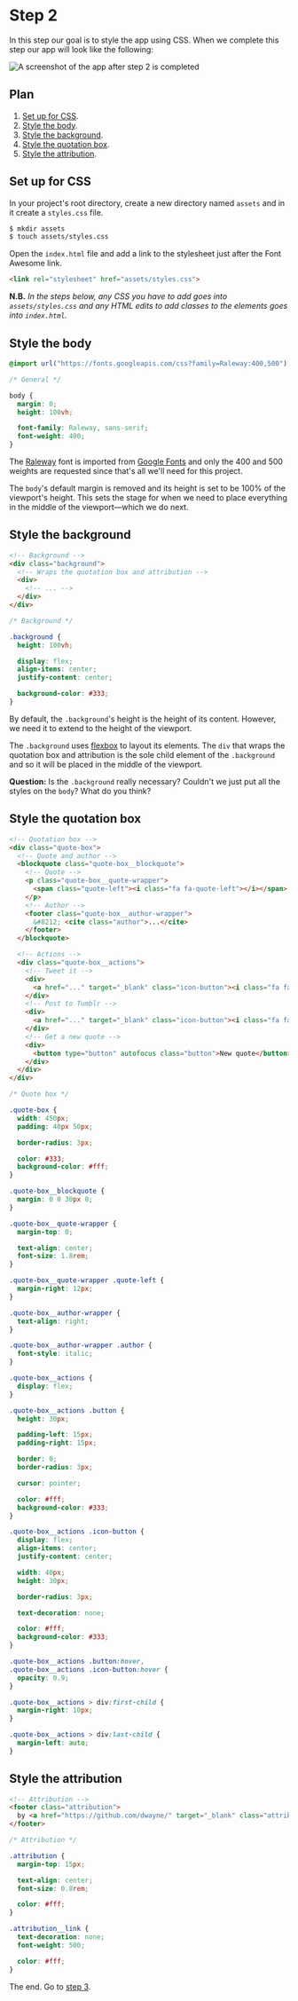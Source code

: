 # Step 2

In this step our goal is to style the app using CSS. When we complete this step
our app will look like the following:

![A screenshot of the app after step 2 is completed](assets/step-02-final.png)

## Plan

1. [Set up for CSS](#set-up-for-css).
2. [Style the body](#style-the-body).
3. [Style the background](#style-the-background).
4. [Style the quotation box](#style-the-quotation-box).
5. [Style the attribution](#style-the-attribution).

## Set up for CSS

In your project's root directory, create a new directory named `assets` and in
it create a `styles.css` file.

```sh
$ mkdir assets
$ touch assets/styles.css
```

Open the `index.html` file and add a link to the stylesheet just after the
Font Awesome link.

```html
<link rel="stylesheet" href="assets/styles.css">
```

**N.B.** *In the steps below, any CSS you have to add goes into
`assets/styles.css` and any HTML edits to add classes to the elements goes into
`index.html`.*

## Style the body

```css
@import url("https://fonts.googleapis.com/css?family=Raleway:400,500");

/* General */

body {
  margin: 0;
  height: 100vh;

  font-family: Raleway, sans-serif;
  font-weight: 400;
}
```

The [Raleway](https://fonts.google.com/specimen/Raleway) font is imported from
[Google Fonts](https://fonts.google.com/) and only the 400 and 500
weights are requested since that's all we'll need for this project.

The `body`'s default margin is removed and its height is set to be 100% of the
viewport's height. This sets the stage for when we need to place everything
in the middle of the viewport&mdash;which we do next.

## Style the background

```html
<!-- Background -->
<div class="background">
  <!-- Wraps the quotation box and attribution -->
  <div>
    <!-- ... -->
  </div>
</div>
```

```css
/* Background */

.background {
  height: 100vh;

  display: flex;
  align-items: center;
  justify-content: center;

  background-color: #333;
}
```

By default, the `.background`'s height is the height of its content. However,
we need it to extend to the height of the viewport.

The `.background` uses
[flexbox](https://developer.mozilla.org/en-US/docs/Web/CSS/CSS_Flexible_Box_Layout)
to layout its elements. The `div` that wraps the quotation box and attribution
is the sole child element of the `.background` and so it will be placed in the
middle of the viewport.

**Question:** Is the `.background` really necessary? Couldn't we just put all
the styles on the `body`? What do you think?

## Style the quotation box

```html
<!-- Quotation box -->
<div class="quote-box">
  <!-- Quote and author -->
  <blockquote class="quote-box__blockquote">
    <!-- Quote -->
    <p class="quote-box__quote-wrapper">
      <span class="quote-left"><i class="fa fa-quote-left"></i></span>...
    </p>
    <!-- Author -->
    <footer class="quote-box__author-wrapper">
      &#8212; <cite class="author">...</cite>
    </footer>
  </blockquote>

  <!-- Actions -->
  <div class="quote-box__actions">
    <!-- Tweet it -->
    <div>
      <a href="..." target="_blank" class="icon-button"><i class="fa fa-twitter"></i></a>
    </div>
    <!-- Post to Tumblr -->
    <div>
      <a href="..." target="_blank" class="icon-button"><i class="fa fa-tumblr"></i></a>
    </div>
    <!-- Get a new quote -->
    <div>
      <button type="button" autofocus class="button">New quote</button>
    </div>
  </div>
</div>
```

```css
/* Quote box */

.quote-box {
  width: 450px;
  padding: 40px 50px;

  border-radius: 3px;

  color: #333;
  background-color: #fff;
}

.quote-box__blockquote {
  margin: 0 0 30px 0;
}

.quote-box__quote-wrapper {
  margin-top: 0;

  text-align: center;
  font-size: 1.8rem;
}

.quote-box__quote-wrapper .quote-left {
  margin-right: 12px;
}

.quote-box__author-wrapper {
  text-align: right;
}

.quote-box__author-wrapper .author {
  font-style: italic;
}

.quote-box__actions {
  display: flex;
}

.quote-box__actions .button {
  height: 30px;

  padding-left: 15px;
  padding-right: 15px;

  border: 0;
  border-radius: 3px;

  cursor: pointer;

  color: #fff;
  background-color: #333;
}

.quote-box__actions .icon-button {
  display: flex;
  align-items: center;
  justify-content: center;

  width: 40px;
  height: 30px;

  border-radius: 3px;

  text-decoration: none;

  color: #fff;
  background-color: #333;
}

.quote-box__actions .button:hover,
.quote-box__actions .icon-button:hover {
  opacity: 0.9;
}

.quote-box__actions > div:first-child {
  margin-right: 10px;
}

.quote-box__actions > div:last-child {
  margin-left: auto;
}
```

## Style the attribution

```html
<!-- Attribution -->
<footer class="attribution">
  by <a href="https://github.com/dwayne/" target="_blank" class="attribution__link">dwayne</a>
</footer>
```

```css
/* Attribution */

.attribution {
  margin-top: 15px;

  text-align: center;
  font-size: 0.8rem;

  color: #fff;
}

.attribution__link {
  text-decoration: none;
  font-weight: 500;

  color: #fff;
}
```

The end. Go to [step 3](step-03.md).
